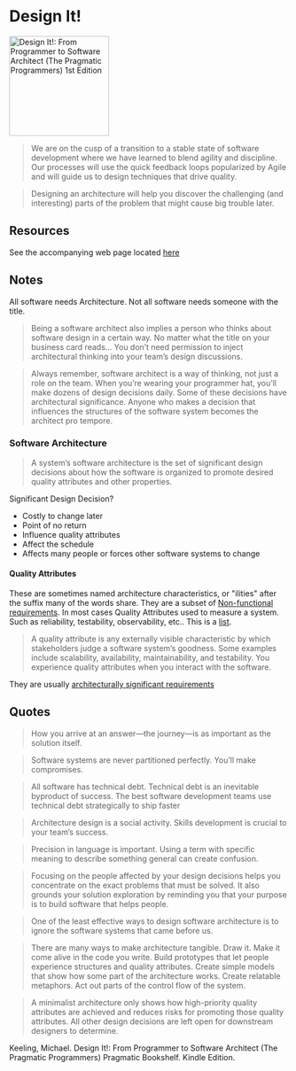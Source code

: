 # Design It!

<a href="https://www.amazon.com/Design-Programmer-Architect-Pragmatic-Programmers/dp/1680502093">
<img src="https://m.media-amazon.com/images/I/41srOUdjYhL._SX415_BO1,204,203,200_.jpg" alt="Design It!: From Programmer to Software Architect (The Pragmatic Programmers) 1st Edition" style="height:180px;1px solid black"/>
</a>

> We are on the cusp of a transition to a stable state of software development where we have learned to blend agility and discipline. Our processes will use the quick feedback loops popularized by Agile and will guide us to design techniques that drive quality.

> Designing an architecture will help you discover the challenging (and interesting) parts of the problem that might cause big trouble later.


## Resources

See the accompanying web page located [here](https://pragprog.com/titles/mkdsa/design-it/)

## Notes

All software needs Architecture.  Not all software needs someone with the title. 

> Being a software architect also implies a person who thinks about software design in a certain way. No matter what the title on your business card reads... You don’t need permission to inject architectural thinking into your team’s design discussions.

> Always remember, software architect is a way of thinking, not just a role on the team. When you’re wearing your programmer hat, you’ll make dozens of design decisions daily. Some of these decisions have architectural significance. Anyone who makes a decision that influences the structures of the software system becomes the architect pro tempore.






### Software Architecture

> A system’s software architecture is the set of significant design decisions about how the software is organized to promote desired quality attributes and other properties.

Significant Design Decision?

- Costly to change later
- Point of no return
- Influence quality attributes
- Affect the schedule
- Affects many people or forces other software systems to change

#### Quality Attributes

 These are sometimes named architecture characteristics, or "ilities" after the suffix many of the words share.    They are a subset of [Non-functional requirements](https://en.wikipedia.org/wiki/Non-functional_requirement).  In most cases Quality Attributes used to measure a system.   Such as reliability, testability, observability, etc..  This is a [list](https://en.wikipedia.org/wiki/List_of_system_quality_attributes).

> A quality attribute is any externally visible characteristic by which stakeholders judge a software system’s goodness. Some examples include scalability, availability, maintainability, and testability. You experience quality attributes when you interact with the software.

They are usually [architecturally significant requirements](https://en.wikipedia.org/wiki/Architecturally_significant_requirements)


## Quotes

> How you arrive at an answer—the journey—is as important as the solution itself.

> Software systems are never partitioned perfectly. You’ll make compromises.

> All software has technical debt. Technical debt is an inevitable byproduct of success. The best software development teams use technical debt strategically to ship faster

> Architecture design is a social activity. Skills development is crucial to your team’s success.

> Precision in language is important. Using a term with specific meaning to describe something general can create confusion.

> Focusing on the people affected by your design decisions helps you concentrate on the exact problems that must be solved. It also grounds your solution exploration by reminding you that your purpose is to build software that helps people.


> One of the least effective ways to design software architecture is to ignore the software systems that came before us.

> There are many ways to make architecture tangible. Draw it. Make it come alive in the code you write. Build prototypes that let people experience structures and quality attributes. Create simple models that show how some part of the architecture works. Create relatable metaphors. Act out parts of the control flow of the system.




> A minimalist architecture only shows how high-priority quality attributes are achieved and reduces risks for promoting those quality attributes. All other design decisions are left open for downstream designers to determine.


Keeling, Michael. Design It!: From Programmer to Software Architect (The Pragmatic Programmers) Pragmatic Bookshelf. Kindle Edition. 
